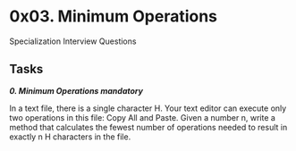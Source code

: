 # 0x03. Minimum Operations
Specialization Interview Questions


## Tasks

***0. Minimum Operations mandatory***

In a text file, there is a single character H. Your text editor can execute only two operations in this file: Copy All and Paste. Given a number n, write a method that calculates the fewest number of operations needed to result in exactly n H characters in the file.
